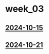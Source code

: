 # week_03 <!-- markmap: foldAll -->
## [2024-10-15](2024-10-15/2024-10-15.html)
## [2024-10-21](2024-10-21/2024-10-21.html)
